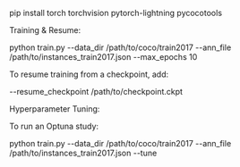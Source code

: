 pip install torch torchvision pytorch-lightning pycocotools


Training & Resume:

python train.py --data_dir /path/to/coco/train2017 --ann_file /path/to/instances_train2017.json --max_epochs 10


To resume training from a checkpoint, add:

--resume_checkpoint /path/to/checkpoint.ckpt

Hyperparameter Tuning:

To run an Optuna study:

python train.py --data_dir /path/to/coco/train2017 --ann_file /path/to/instances_train2017.json --tune

